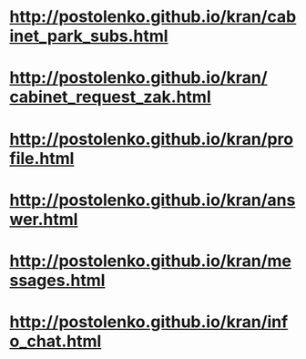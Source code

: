 # http://postolenko.github.io/kran/cabinet_park_subs.html
# http://postolenko.github.io/kran/сabinet_request_zak.html
# http://postolenko.github.io/kran/profile.html
# http://postolenko.github.io/kran/answer.html
# http://postolenko.github.io/kran/messages.html
# http://postolenko.github.io/kran/info_chat.html